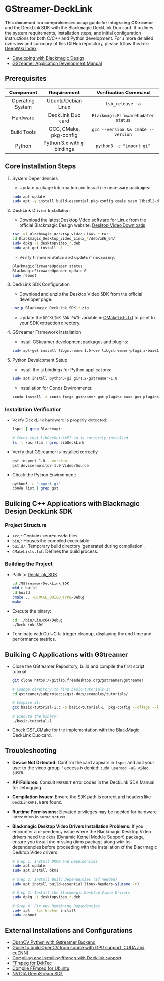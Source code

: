 # GStreamer-DeckLink

This document is a comprehensive setup guide for integrating GStreamer and the DeckLink SDK with the Blackmagic DeckLink Duo card. It outlines the system requirements, installation steps, and initial configuration instructions for both C/C++ and Python development. For a more detailed overview and summary of this GitHub repository, please follow this link: [DeepWiki Index](https://deepwiki.com/santiago-cruzlopez/GST-DeckLink).

- [Developing with Blackmagic Design](https://www.blackmagicdesign.com/developer/)
- [GStreamer Application Development Manual](https://gstreamer.freedesktop.org/documentation/application-development/index.html?gi-language=c)

## Prerequisites

<p align="center">

| Component                 | Requirement	                  | Verification Command               |
|:-------------------------:|:-------------------------------:|:----------------------------------:|
| Operating System          | Ubuntu/Debian Linux	          | `lsb_release -a`                   |
| Hardware                  | DeckLink Duo card	              | `BlackmagicFirmwareUpdater status` |
| Build Tools	            | GCC, CMake, pkg-config	      | `gcc --version && cmake --version` |
| Python 	                | Python 3.x with gi bindings	  | `python3 -c "import gi"`           |

</p>

## Core Installation Steps

1. System Dependencies
    - Update package information and install the necessary packages:
    ```bash
    sudo apt update 
    sudo apt -y install build-essential pkg-config cmake yasm libsdl2-dev
    ```
2. DeckLink Drivers Installation
    - Download the latest Desktop Video software for Linux from the official Blackmagic Design website: [Desktop Video Downloads](https://www.blackmagicdesign.com/support/family/capture-and-playback)
    ```bash
    tar -xf Blackmagic_Desktop_Video_Linux_*.tar
    cd Blackmagic_Desktop_Video_Linux_*/deb/x86_64/
    sudo dpkg -i desktopvideo_*.deb
    sudo apt-get install -f
    ```
    - Verify firmware status and update if necessary:    
    ```bash
    BlackmagicFirmwareUpdater status
    BlackmagicFirmwareUpdater update 0
    sudo reboot
    ```
3. DeckLink SDK Configuration
    - Download and unzip the Desktop Video SDK from the official developer page.
    ```bash
    unzip Blackmagic_DeckLink_SDK_*.zip
    ```
    - Update the `DECKLINK_SDK_PATH` variable in [CMakeLists.txt](https://github.com/santiago-cruzlopez/GStreamer/blob/master/DeckLink_SDK/CMakeLists.txt) to point to your SDK extraction directory.

4. GStreamer Framework Installation
    - Install GStreamer development packages and plugins:
    ```bash
    sudo apt-get install libgstreamer1.0-dev libgstreamer-plugins-base1.0-dev libgstreamer-plugins-bad1.0-dev gstreamer1.0-plugins-base gstreamer1.0-plugins-good gstreamer1.0-plugins-bad gstreamer1.0-plugins-ugly gstreamer1.0-libav gstreamer1.0-tools gstreamer1.0-x gstreamer1.0-alsa gstreamer1.0-gl gstreamer1.0-gtk3 gstreamer1.0-qt5 gstreamer1.0-pulseaudio
    ```

5. Python Development Setup
    - Install the gi bindings for Python applications:
    ```bash
    sudo apt install python3-gi gir1.2-gstreamer-1.0
    ```
    - Installation for Conda Environments:
    ```bash
    conda install -c conda-forge gstreamer gst-plugins-base gst-plugins-good gst-plugins-bad gst-plugins-ugly gst-libav gst-python pygobject
    ```

### Installation Verification
- Verify DeckLink hardware is properly detected:
  ```bash
  lspci | grep Blackmagic
  
  # Check that libDeckLinkAPI.so is correctly installed
  ls -l /usr/lib | grep libDeckLink
  ```
- Verify that GStreamer is installed correctly
  ```bash
  gst-inspect-1.0 --version
  gst-device-monitor-1.0 Video/Source
  ```
- Check the Python Environment:
  ``` bash
  python3 -c "import gi"
  conda list | grep gst
  ```

## Building C++ Applications with Blackmagic Design DeckLink SDK

### Project Structure
- `src/`: Contains source code files.
- `bin/`: Houses the compiled executable.
- `build/`: Temporary build directory (generated during compilation).
- `CMakeLists.txt`: Defines the build process.     

### Building the Project
- Path to [DeckLink_SDK](https://github.com/santiago-cruzlopez/GStreamer/tree/master/DeckLink_SDK)
  ```bash
  cd /GStreamer/DeckLink_SDK
  mkdir build
  cd build
  cmake .. -DCMAKE_BUILD_TYPE=Debug
  make
  ```
- Execute the binary:
  ```bash
  cd ../bin/Linux64/Debug
  ./DeckLink-SDK
  ```
- Terminate with Ctrl+C to trigger cleanup, displaying the end time and performance metrics.


## Building C Applications with GStreamer
- Clone the GStreamer Repository, build and compile the first script tutorial:
  ```bash
  git clone https://gitlab.freedesktop.org/gstreamer/gstreamer

  # Change directory to find basic-tutorials-1:
  cd gstreamer/subprojects/gst-docs/examples/tutorials/

  # Compile it:
  gcc basic-tutorial-1.c -o basic-tutorial-1 `pkg-config --cflags --libs gstreamer-1.0`

  # Execute the binary:
  ./basic-tutorial-1
  ```
- Check [GST_CMake](https://github.com/santiago-cruzlopez/GStreamer/tree/master/GST_CMake) for the implementation with the BlackMagic DeckLink Duo card.

## Troubleshooting
- **Device Not Detected:** Confirm the card appears in `lspci` and add your user to the video group if access is denied: `sudo usermod -aG video $USER`.
- **API Failures:** Consult `HRESULT` error codes in the DeckLink SDK Manual for debugging.
- **Compilation Issues:** Ensure the SDK path is correct and headers like `DeckLinkAPI.h` are found.
- **Runtime Permissions:** Elevated privileges may be needed for hardware interaction in some setups.
- **Blackmagic Desktop Video Drivers Installation Problems:** If you encounter a dependency issue where the Blackmagic Desktop Video drivers need the `dkms` (Dynamic Kernel Module Support) package, ensure you install the missing dkms package along with its dependencies before proceeding with the installation of the Blackmagic Desktop Video drivers.

  ```bash
  # Step 1: Install DKMS and Dependencies
  sudo apt update
  sudo apt install dkms

  # Step 2: Install Build Dependencies (if needed)
  sudo apt install build-essential linux-headers-$(uname -r)

  # Step 3: Install the Blackmagic Desktop Video Drivers
  sudo dpkg -i desktopvideo_*.deb

  # Step 4: Fix Any Remaining Dependencies
  sudo apt --fix-broken install
  sudo reboot  
  ```

## External Installations and Configurations

- [OpenCV Python with Gstreamer Backend](https://discuss.bluerobotics.com/t/opencv-python-with-gstreamer-backend/8842/1)
- [Guide to build OpenCV from source with GPU support (CUDA and cuDNN)](https://gist.github.com/minhhieutruong0705/8f0ec70c400420e0007c15c98510f133)
- [Compiling and installing ffmpeg with Decklink support](https://gist.github.com/afriza/879fed4ede539a5a6501e0f046f71463)
- [FFmpeg for DekTec](https://dektec.com/products/SDK/ffmpeg/linux/#)
- [Compile FFmpeg for Ubuntu](https://trac.ffmpeg.org/wiki/CompilationGuide/Ubuntu)
- [NVIDIA DeepStream SDK](https://developer.nvidia.com/deepstream-sdk)
